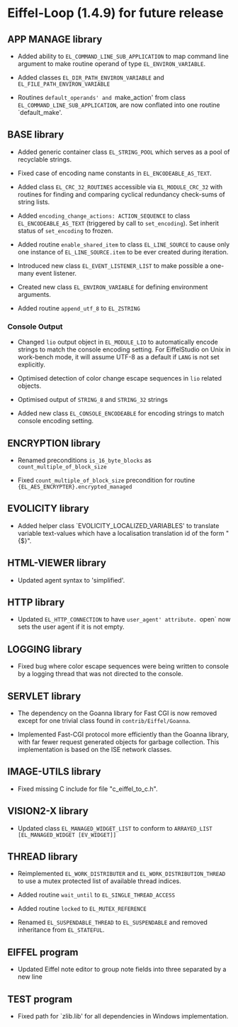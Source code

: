 # Eiffel-Loop (1.4.9) for future release

## APP MANAGE library

* Added ability to `EL_COMMAND_LINE_SUB_APPLICATION` to map command line argument to make routine operand of type `EL_ENVIRON_VARIABLE`.

* Added classes `EL_DIR_PATH_ENVIRON_VARIABLE` and `EL_FILE_PATH_ENVIRON_VARIABLE`

* Routines `default_operands' and `make_action' from class `EL_COMMAND_LINE_SUB_APPLICATION`, are now conflated into one routine `default_make'.

## BASE library

* Added generic container class `EL_STRING_POOL` which serves as a pool of recyclable strings.

* Fixed case of encoding name constants in `EL_ENCODEABLE_AS_TEXT`.

* Added class `EL_CRC_32_ROUTINES` accessible via `EL_MODULE_CRC_32` with routines for finding and comparing cyclical redundancy check-sums of string lists.

* Added `encoding_change_actions: ACTION_SEQUENCE` to class `EL_ENCODEABLE_AS_TEXT` (triggered by call to `set_encoding`).  Set inherit status of `set_encoding` to frozen.

* Added routine `enable_shared_item` to class `EL_LINE_SOURCE` to cause only one instance of `EL_LINE_SOURCE.item` to be ever created during iteration.

* Introduced new class `EL_EVENT_LISTENER_LIST` to make possible a one-many event listener.

* Created new class `EL_ENVIRON_VARIABLE` for defining environment arguments.

* Added routine `append_utf_8` to `EL_ZSTRING`

### Console Output

* Changed `lio` output object in `EL_MODULE_LIO` to automatically encode strings to match the console encoding setting. For EiffelStudio on Unix in work-bench mode, it will assume UTF-8 as a default if `LANG` is not set explicitly.

* Optimised detection of color change escape sequences in `lio` related objects.

* Optimised output of `STRING_8` and `STRING_32` strings

* Added new class `EL_CONSOLE_ENCODEABLE` for encoding strings to match console encoding setting.

## ENCRYPTION library

* Renamed preconditions `is_16_byte_blocks` as `count_multiple_of_block_size`

* Fixed `count_multiple_of_block_size` precondition for routine `{EL_AES_ENCRYPTER}.encrypted_managed`

## EVOLICITY library

* Added helper class `EVOLICITY_LOCALIZED_VARIABLES' to translate variable text-values which have a localisation translation id of the form "{$<variable-name>}".

## HTML-VIEWER library

* Updated agent syntax to 'simplified'.

## HTTP library

* Updated `EL_HTTP_CONNECTION` to have `user_agent' attribute. `open` now sets the user agent if it is not empty.

## LOGGING library

* Fixed bug where color escape sequences were being written to console by a logging thread that was not directed to the console.

## SERVLET library

* The dependency on the Goanna library for Fast CGI is now removed except for one trivial class found in `contrib/Eiffel/Goanna`.

* Implemented Fast-CGI protocol more efficiently than the Goanna library, with far fewer request generated objects for garbage collection. This implementation is based on the ISE network classes.

## IMAGE-UTILS library

* Fixed missing C include for file "c_eiffel_to_c.h".

## VISION2-X library

* Updated class `EL_MANAGED_WIDGET_LIST` to conform to `ARRAYED_LIST [EL_MANAGED_WIDGET [EV_WIDGET]]`

## THREAD library

* Reimplemented `EL_WORK_DISTRIBUTER` and `EL_WORK_DISTRIBUTION_THREAD` to use a mutex protected list of available thread indices.

* Added routine `wait_until` to `EL_SINGLE_THREAD_ACCESS`

* Added routine `locked` to `EL_MUTEX_REFERENCE`

* Renamed `EL_SUSPENDABLE_THREAD` to `EL_SUSPENDABLE` and removed inheritance from `EL_STATEFUL`. 

## EIFFEL program

* Updated Eiffel note editor to group note fields into three separated by a new line

## TEST program

* Fixed path for `zlib.lib' for all dependencies in Windows implementation.



